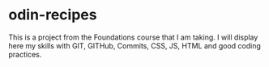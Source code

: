 # odin-recipes
This is a project from the Foundations course
that I am taking. I will display here my skills with GIT,
GITHub, Commits, CSS, JS, HTML and good coding practices.
